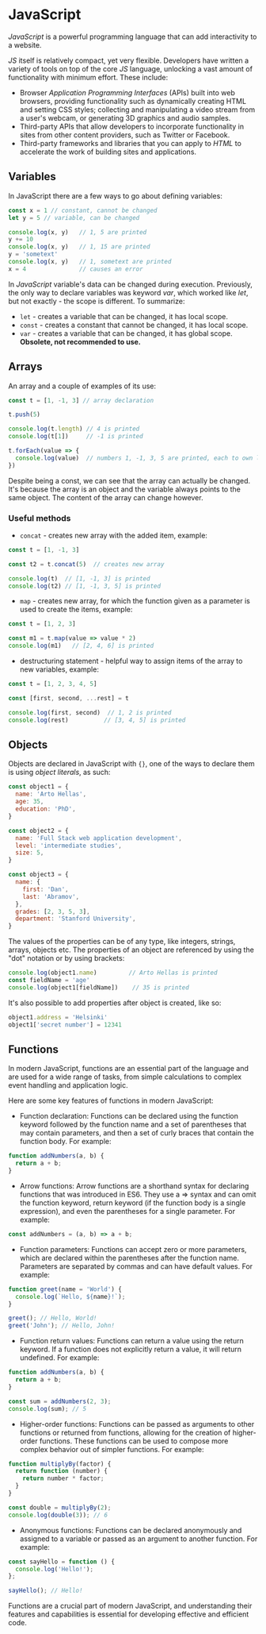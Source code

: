 # JavaScript

*JavaScript* is a powerful programming language that can add interactivity to a website.

*JS* itself is relatively compact, yet very flexible. Developers have written a variety of tools on top of the core *JS* language, unlocking a vast amount of functionality with minimum effort. These include:

* Browser *Application Programming Interfaces* (APIs) built into web browsers, providing functionality such as dynamically creating HTML and setting CSS styles; collecting and manipulating a video stream from a user's webcam, or generating 3D graphics and audio samples.
* Third-party APIs that allow developers to incorporate functionality in sites from other content providers, such as Twitter or Facebook.
* Third-party frameworks and libraries that you can apply to *HTML* to accelerate the work of building sites and applications.

## Variables

In JavaScript there are a few ways to go about defining variables:

```js
const x = 1 // constant, cannot be changed
let y = 5 // variable, can be changed

console.log(x, y)   // 1, 5 are printed
y += 10
console.log(x, y)   // 1, 15 are printed
y = 'sometext'
console.log(x, y)   // 1, sometext are printed
x = 4               // causes an error
```

In *JavaScript* variable's data can be changed during execution. Previously, the only way to declare variables was keyword *var*, which worked like *let*, but not exactly - the scope is different. To summarize:

* `let` - creates a variable that can be changed, it has local scope.
* `const` - creates a constant that cannot be changed, it has local scope.
* `var` - creates a variable that can be changed, it has global scope. **Obsolete, not recommended to use.**

## Arrays

An array and a couple of examples of its use:

```js
const t = [1, -1, 3] // array declaration

t.push(5)

console.log(t.length) // 4 is printed
console.log(t[1])     // -1 is printed

t.forEach(value => {
  console.log(value)  // numbers 1, -1, 3, 5 are printed, each to own line
})
```

Despite being a const, we can see that the array can actually be changed. It's because the array is an object and the variable always points to the same object. The content of the array can change however.

### Useful methods

* `concat` - creates new array with the added item, example: 
```js
const t = [1, -1, 3]

const t2 = t.concat(5)  // creates new array

console.log(t)  // [1, -1, 3] is printed
console.log(t2) // [1, -1, 3, 5] is printed
```
* `map` - creates new array, for which the function given as a parameter is used to create the items, example:
```js
const t = [1, 2, 3]

const m1 = t.map(value => value * 2)
console.log(m1)   // [2, 4, 6] is printed
```
* destructuring statement - helpful way to assign items of the array to new variables, example:
```js
const t = [1, 2, 3, 4, 5]

const [first, second, ...rest] = t

console.log(first, second)  // 1, 2 is printed
console.log(rest)          // [3, 4, 5] is printed
```

## Objects
Objects are declared in JavaScript with `{}`, one of the ways to declare them is using *object literals*, as such:
```js
const object1 = {
  name: 'Arto Hellas',
  age: 35,
  education: 'PhD',
}

const object2 = {
  name: 'Full Stack web application development',
  level: 'intermediate studies',
  size: 5,
}

const object3 = {
  name: {
    first: 'Dan',
    last: 'Abramov',
  },
  grades: [2, 3, 5, 3],
  department: 'Stanford University',
}
```
The values of the properties can be of any type, like integers, strings, arrays, objects etc. The properties of an object are referenced by using the "dot" notation or by using brackets:
```js
console.log(object1.name)         // Arto Hellas is printed
const fieldName = 'age' 
console.log(object1[fieldName])    // 35 is printed
```
It's also possible to add properties after object is created, like so:
```js
object1.address = 'Helsinki'
object1['secret number'] = 12341
```

## Functions
In modern JavaScript, functions are an essential part of the language and are used for a wide range of tasks, from simple calculations to complex event handling and application logic.

Here are some key features of functions in modern JavaScript:

* Function declaration: Functions can be declared using the function keyword followed by the function name and a set of parentheses that may contain parameters, and then a set of curly braces that contain the function body. For example:
```js
function addNumbers(a, b) {
  return a + b;
}
```
* Arrow functions: Arrow functions are a shorthand syntax for declaring functions that was introduced in ES6. They use a => syntax and can omit the function keyword, return keyword (if the function body is a single expression), and even the parentheses for a single parameter. For example:
```js
const addNumbers = (a, b) => a + b;
```
* Function parameters: Functions can accept zero or more parameters, which are declared within the parentheses after the function name. Parameters are separated by commas and can have default values. For example:
```js
function greet(name = 'World') {
  console.log(`Hello, ${name}!`);
}

greet(); // Hello, World!
greet('John'); // Hello, John!
```
* Function return values: Functions can return a value using the return keyword. If a function does not explicitly return a value, it will return undefined. For example:
```js
function addNumbers(a, b) {
  return a + b;
}

const sum = addNumbers(2, 3);
console.log(sum); // 5
```
* Higher-order functions: Functions can be passed as arguments to other functions or returned from functions, allowing for the creation of higher-order functions. These functions can be used to compose more complex behavior out of simpler functions. For example:
```js
function multiplyBy(factor) {
  return function (number) {
    return number * factor;
  }
}

const double = multiplyBy(2);
console.log(double(3)); // 6
```
* Anonymous functions: Functions can be declared anonymously and assigned to a variable or passed as an argument to another function. For example:
```js
const sayHello = function () {
  console.log('Hello!');
};

sayHello(); // Hello!
```
Functions are a crucial part of modern JavaScript, and understanding their features and capabilities is essential for developing effective and efficient code.